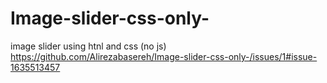 # Image-slider-css-only-
image slider using htnl and css (no js)
https://github.com/Alirezabasereh/Image-slider-css-only-/issues/1#issue-1635513457
